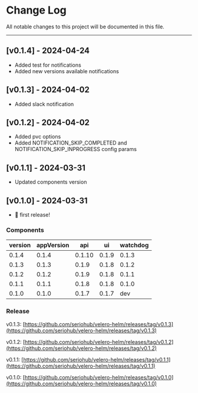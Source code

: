 # Change Log

All notable changes to this project will be documented in this file.

***

## [v0.1.4] - 2024-04-24

- Added test for notifications
- Added new versions available notifications

## [v0.1.3] - 2024-04-02

- Added slack notification

## [v0.1.2] - 2024-04-02

- Added pvc options
- Added NOTIFICATION_SKIP_COMPLETED and NOTIFICATION_SKIP_INPROGRESS config params

## [v0.1.1] - 2024-03-31

- Updated components version

## [v0.1.0] - 2024-03-31

- 🎉 first release!

### Components

| version    | appVersion    | api    | ui    | watchdog  |
|------------|---------------|--------|-------|-----------|
| 0.1.4      | 0.1.4         | 0.1.10 | 0.1.9 | 0.1.3     |
| 0.1.3      | 0.1.3         | 0.1.9  | 0.1.8 | 0.1.2     |
| 0.1.2      | 0.1.2         | 0.1.9  | 0.1.8 | 0.1.1     |
| 0.1.1      | 0.1.1         | 0.1.8  | 0.1.8 | 0.1.0     |
| 0.1.0      | 0.1.0         | 0.1.7  | 0.1.7 | dev       |

### Release

v0.1.3: [https://github.com/seriohub/velero-helm/releases/tag/v0.1.3](https://github.com/seriohub/velero-helm/releases/tag/v0.1.3)

v0.1.2: [https://github.com/seriohub/velero-helm/releases/tag/v0.1.2](https://github.com/seriohub/velero-helm/releases/tag/v0.1.2)

v0.1.1: [https://github.com/seriohub/velero-helm/releases/tag/v0.1.1](https://github.com/seriohub/velero-helm/releases/tag/v0.1.1)

v0.1.0: [https://github.com/seriohub/velero-helm/releases/tag/v0.1.0](https://github.com/seriohub/velero-helm/releases/tag/v0.1.0)
